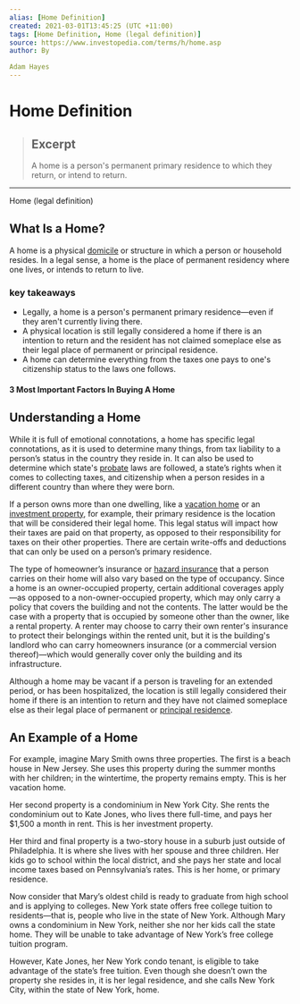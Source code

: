 ```yaml
---
alias: [Home Definition]
created: 2021-03-01T13:45:25 (UTC +11:00)
tags: [Home Definition, Home (legal definition)]
source: https://www.investopedia.com/terms/h/home.asp
author: By

Adam Hayes
---
```


# Home Definition

> ## Excerpt
> A home is a person's permanent primary residence to which they return, or intend to return.

---

Home (legal definition)
## What Is a Home?

A home is a physical [domicile](https://www.investopedia.com/terms/d/domicile.asp) or structure in which a person or household resides. In a legal sense, a home is the place of permanent residency where one lives, or intends to return to live.

### key takeaways

-   Legally, a home is a person's permanent primary residence—even if they aren't currently living there.
-   A physical location is still legally considered a home if there is an intention to return and the resident has not claimed someplace else as their legal place of permanent or principal residence.
-   A home can determine everything from the taxes one pays to one's citizenship status to the laws one follows.

#### 3 Most Important Factors In Buying A Home

## Understanding a Home

While it is full of emotional connotations, a home has specific legal connotations, as it is used to determine many things, from tax liability to a person’s status in the country they reside in. It can also be used to determine which state's [probate](https://www.investopedia.com/terms/p/probate.asp) laws are followed, a state’s rights when it comes to collecting taxes, and citizenship when a person resides in a different country than where they were born.

If a person owns more than one dwelling, like a [vacation home](https://www.investopedia.com/terms/v/vacationhome.asp) or an [investment property](https://www.investopedia.com/terms/i/investment-property.asp), for example, their primary residence is the location that will be considered their legal home. This legal status will impact how their taxes are paid on that property, as opposed to their responsibility for taxes on their other properties. There are certain write-offs and deductions that can only be used on a person’s primary residence.

The type of homeowner’s insurance or [hazard insurance](https://www.investopedia.com/terms/h/hazardinsurance.asp) that a person carries on their home will also vary based on the type of occupancy. Since a home is an owner-occupied property, certain additional coverages apply—as opposed to a non-owner-occupied property, which may only carry a policy that covers the building and not the contents. The latter would be the case with a property that is occupied by someone other than the owner, like a rental property. A renter may choose to carry their own renter's insurance to protect their belongings within the rented unit, but it is the building's landlord who can carry homeowners insurance (or a commercial version thereof)—which would generally cover only the building and its infrastructure.

Although a home may be vacant if a person is traveling for an extended period, or has been hospitalized, the location is still legally considered their home if there is an intention to return and they have not claimed someplace else as their legal place of permanent or [principal residence](https://www.investopedia.com/terms/p/principalresidence.asp).

## An Example of a Home

For example, imagine Mary Smith owns three properties. The first is a beach house in New Jersey. She uses this property during the summer months with her children; in the wintertime, the property remains empty. This is her vacation home.

Her second property is a condominium in New York City. She rents the condominium out to Kate Jones, who lives there full-time, and pays her $1,500 a month in rent. This is her investment property.

Her third and final property is a two-story house in a suburb just outside of Philadelphia. It is where she lives with her spouse and three children. Her kids go to school within the local district, and she pays her state and local income taxes based on Pennsylvania’s rates. This is her home, or primary residence.

Now consider that Mary’s oldest child is ready to graduate from high school and is applying to colleges. New York state offers free college tuition to residents—that is, people who live in the state of New York. Although Mary owns a condominium in New York, neither she nor her kids call the state home. They will be unable to take advantage of New York’s free college tuition program.

However, Kate Jones, her New York condo tenant, is eligible to take advantage of the state’s free tuition. Even though she doesn’t own the property she resides in, it is her legal residence, and she calls New York City, within the state of New York, home.
